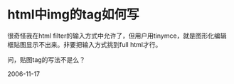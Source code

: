 # html中img的tag如何写

<p>很奇怪我在html filter的输入方式中允许了<img />，但用户用tinymce，就是图形化编辑框贴图显示不出来。非要把输入方式挑到full html才行。</p>
<p>问，贴图tag的写法不是<img />么？</p>


2006-11-17